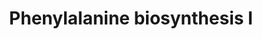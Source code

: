 ---
authors:
- Anwesha
- Eweitz
description: Developed by Gramene.org  Source:[http://plantreactome.gramene.org/ Plant
  Reactome].
last-edited: 2021-05-26
organisms:
- Oryza sativa
redirect_from:
- /index.php/Pathway:WP3034
- /instance/WP3034
schema-jsonld:
- '@context': https://schema.org/
  '@id': https://wikipathways.github.io/pathways/WP3034.html
  '@type': Dataset
  creator:
    '@type': Organization
    name: WikiPathways
  description: Developed by Gramene.org  Source:[http://plantreactome.gramene.org/
    Plant Reactome].
  keywords:
  - L-Phe
  - dehydratase
  - transaminase
  - chorismate mutase
  - CO2
  - H2O
  - L-Glu
  - CRSM
  - 2OG
  - prephenate
  - phenylpyruvate
  - aromatic-amino-acid
  license: CC0
  name: Phenylalanine biosynthesis I
seo: CreativeWork
title: Phenylalanine biosynthesis I
wpid: WP3034
---